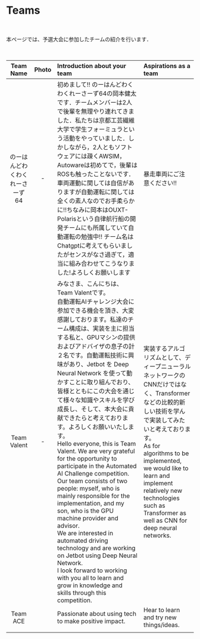 # Teams

<br>

本ページでは、予選大会に参加したチームの紹介を行います．

<br>

| Team Name | Photo  | Introduction about your team | Aspirations as a team |
| :-----: | :-----: | :----- | :----- |
| のーはんどわくわくれーさーず64 | - | 初めまして!! のーはんどわくわくれーさーず64の岡本健太です．チームメンバーは2人で後輩を無理やり連れてきました．私たちは京都工芸繊維大学で学生フォーミュラという活動をやっていました．しかしながら，2人ともソフトウェアには疎くAWSIM，Autowareは初めてで，後輩はROSも触ったことないです．車両運動に関しては自信がありますが自動運転に関しては全くの素人なのでお手柔らかに!!ちなみに岡本はOUXT-Polarisという自律航行船の開発チームにも所属していて自動運転の勉強中!! チーム名はChatgptに考えてもらいましたがセンスがなさ過ぎて，適当に組み合わせてこうなりました!よろしくお願いします | 暴走車両にご注意ください!! |
| Team Valent | - | みなさま、こんにちは、Team Valentです。<br>自動運転AIチャレンジ大会に参加できる機会を頂き、大変感謝しております。私達のチーム構成は、実装を主に担当する私と、GPUマシンの提供およびアドバイザの息子の計２名です。自動運転技術に興味があり、Jetbot を Deep Neural Network を使って動かすことに取り組んでおり、皆様とともにこの大会を通じて様々な知識やスキルを学び成長し、そして、本大会に貢献できたらと考えております。よろしくお願いいたします。<br> Hello everyone, this is Team Valent. We are very grateful for the opportunity to participate in the Automated AI Challenge competition.<br> Our team consists of two people: myself, who is mainly responsible for the implementation, and my son, who is the GPU machine provider and advisor.<br> We are interested in automated driving technology and are working on Jetbot using Deep Neural Network.<br> I look forward to working with you all to learn and grow in knowledge and skills through this competition. | 実装するアルゴリズムとして、ディープニューラルネットワークのCNNだけではなく、Transformer などの比較的新しい技術を学んで実装してみたいと考えております。 <br> As for algorithms to be implemented, we would like to learn and implement relatively new technologies such as Transformer as well as CNN for deep neural networks. |
| Team ACE | | Passionate about using tech to make positive impact. | Hear to learn and try new things/ideas. |
| | | | |
